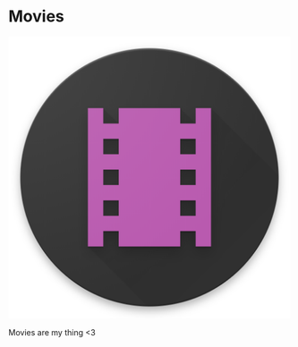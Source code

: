 # Movies

![launcherIcon](https://github.com/eveey/Movies/blob/master/app/src/main/assets/ic_launcher_round_web_hi_res.png)

Movies are my thing &lt;3
